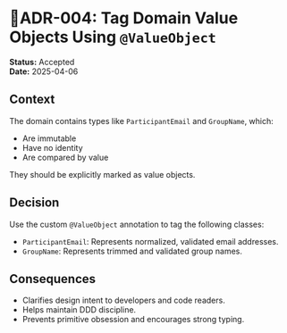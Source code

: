 # 📁ADR-004: Tag Domain Value Objects Using `@ValueObject`

**Status:** Accepted  
**Date:** 2025-04-06

## Context
The domain contains types like `ParticipantEmail` and `GroupName`, which:
- Are immutable
- Have no identity
- Are compared by value

They should be explicitly marked as value objects.

## Decision
Use the custom `@ValueObject` annotation to tag the following classes:
- `ParticipantEmail`: Represents normalized, validated email addresses.
- `GroupName`: Represents trimmed and validated group names.

## Consequences
- Clarifies design intent to developers and code readers.
- Helps maintain DDD discipline.
- Prevents primitive obsession and encourages strong typing.
